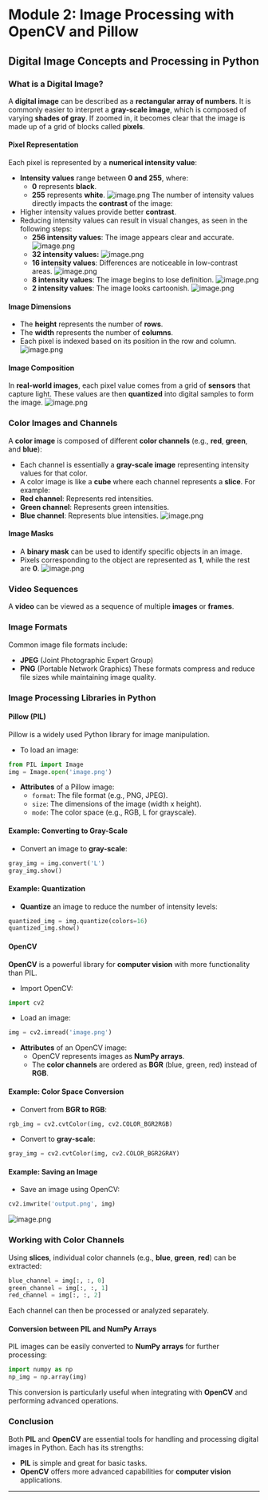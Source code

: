 

# Module 2: Image Processing with OpenCV and Pillow
## Digital Image Concepts and Processing in Python
### What is a Digital Image?
A **digital image** can be described as a **rectangular array of numbers**. It is commonly easier to interpret a **gray-scale image**, which is composed of varying **shades of gray**. If zoomed in, it becomes clear that the image is made up of a grid of blocks called **pixels**.
#### Pixel Representation
Each pixel is represented by a **numerical intensity value**:
- **Intensity values** range between **0 and 255**, where:
	- **0** represents **black**.
	- **255** represents **white**.
![image.png](https://prod-files-secure.s3.us-west-2.amazonaws.com/03e82b26-cccb-4906-bb56-adabcbdc0655/fa1bb4aa-313a-44c2-a7b3-7fa4a8432b08/image.png?X-Amz-Algorithm=AWS4-HMAC-SHA256&X-Amz-Content-Sha256=UNSIGNED-PAYLOAD&X-Amz-Credential=ASIAZI2LB4667H5GD5RJ%2F20250131%2Fus-west-2%2Fs3%2Faws4_request&X-Amz-Date=20250131T111211Z&X-Amz-Expires=3600&X-Amz-Security-Token=IQoJb3JpZ2luX2VjELP%2F%2F%2F%2F%2F%2F%2F%2F%2F%2FwEaCXVzLXdlc3QtMiJGMEQCIHKGySmqPyZAyxWRywxAYRIk%2FvqChMbMizah0QZs9uRFAiB5yrahYc0FVmtzX57U4kkhXjshIuXqxb%2B2q112lVR%2BrCqIBAi8%2F%2F%2F%2F%2F%2F%2F%2F%2F%2F8BEAAaDDYzNzQyMzE4MzgwNSIMFYqbJqAierU3JS%2FlKtwDyg5sgQ45yZaiBZca06xMZYpaVE8riWqzopovxjLYeuRFWcy6cuOBNpl8BCMMgis0iocpcblOBNwmQ%2FojXldobox3fcahy%2BA1nYWpTXTh9BnGNRVeHDz9jmh%2FNsNIjWfJ0hREcgNEhNOTiInddxRuwRp5Av7%2Fc4y5emOa8tAqMyMcCpYRPeuQbjc942UzCMa%2F3qFouAkHDdHcJtvmi7WHLBtwYqijSuFi4F92GM3GEq9tw2i4JbL5F5gvvwixH%2BuaN8pTocYCH8gvrfc7Q4HcWM9AAvRq1ce%2FrBEyoValpBQ3oBdjHsZx%2FLpOi%2FBIv2KUcyuFrDsgZcaBuHtcfdDo47Gx52eEqgjHZtJxOEKoKrHeTCRgWupW3L1HtbKpMVUp77AH1R4xhukeKk69FYPhHKHPIPJZuMWU5kIq92J9rvM1jwygUelcvAfRnmJgLQzduY4%2Bad9OwNmQ0fpDBYAtpIG3Yt9PGyNl8grEHkqCVK%2BqUDxj2ZXWCMQqIuRDalUTs7fxt2V3TTV%2FxeR6bFpygsZh0dxNV9RhT2IL2quk%2BjV%2FTbImyG3bDtoq0Icuyyf6hxi8Kxq4c89rgPzOv5NdwWdHGNnpmEHk4oNFMTWzN6IYXhMoj3Yz3BUP3Cww6dbyvAY6pgEETcvQg7bpP9%2BccYElpKSMAp6y%2BRigH73sVzaTOV%2BadDg59duLUDnfxMrtteVuv0iyC0w2%2FAnnbrXjNuz97mYcNG%2FSTtMwEclTOdWBpeVBR27uOwgUBZV3WHwJYwz9kOcdIIgKYPmkE5pSu7VIL3vK%2BzlC4wZj3jtjV3ofpq0IqlleUfOdTWatBg5%2Fv88ymACrLuCJdFnvhSgkgL5h4EJ2%2FeYm0wx%2F&X-Amz-Signature=869ec293228a79adb1396436a68b9dbbb25865dc9d76441a810a9e394ab13e24&X-Amz-SignedHeaders=host&x-id=GetObject)
The number of intensity values directly impacts the **contrast** of the image:
- Higher intensity values provide better **contrast**.
- Reducing intensity values can result in visual changes, as seen in the following steps:
	- **256 intensity values**: The image appears clear and accurate.
![image.png](https://prod-files-secure.s3.us-west-2.amazonaws.com/03e82b26-cccb-4906-bb56-adabcbdc0655/0de7dfb4-99dc-4b87-8932-5165b3c3b775/image.png?X-Amz-Algorithm=AWS4-HMAC-SHA256&X-Amz-Content-Sha256=UNSIGNED-PAYLOAD&X-Amz-Credential=ASIAZI2LB466USRDP5AH%2F20250131%2Fus-west-2%2Fs3%2Faws4_request&X-Amz-Date=20250131T111211Z&X-Amz-Expires=3600&X-Amz-Security-Token=IQoJb3JpZ2luX2VjELP%2F%2F%2F%2F%2F%2F%2F%2F%2F%2FwEaCXVzLXdlc3QtMiJGMEQCIHxXwYxCH4lRjoTH03drOSey86IPXGgfXdRVcCRsRasvAiBZZ5c7niBgPvxP58779ZKd%2F5gj%2BH3T4%2BDEYLtsUhuQeCqIBAi8%2F%2F%2F%2F%2F%2F%2F%2F%2F%2F8BEAAaDDYzNzQyMzE4MzgwNSIMSoygUOjMrnpt5tVsKtwDIXzQiBtFq1G84V3Q504XdWKTC8RtD4aB7JJYtVOyjx2%2FDiNLX1l%2BzqfX1xOWskL0KQuB1vWpfoVhkWFaQjx6nXye2RbpB77ufH5S1vTxzWto6I84Grgx1DtE6YIG9kTc24WFJF%2BXKj0FwuzOtzclbSMFjOQGS%2BBoAfltS3iAoVjSXedGVUBJ2XIVs9QLcymbO4b2sS5c5uLekwG98F88RB2uYTFb2GPZJF3OqMxn3R8nXbkDCMPOkVsRQuZUy94X2ii0iKVxj14AnRxAZkkt8RMaWZcqGWt3nvLZuqGXOppayYqaQd78XBjFWJALMUtegWl%2FhhCGUUQ%2B6wUZdLwfH7HQVmCf5Eg3CYCqOzdbghUkIUyvNutWieQLKOiwp6OLB0M7Mdt3H9wPzSY%2FwSlTx%2FbyPvj1wQjMgtxzzgO4x0iIysfPZo4Hy95eHQTsVnUwsQf4cdm80G0DUphdvw%2B4omuAvkWa3Frh7h0qBKSPGJwCzb8QL4iKZbzhD2UsRNuYfRQ8sLuW%2F7GRKBBZAzNdyYyInbJd%2FHkHPBwB%2FXCWyE%2BVnh%2BcMM0DG6nWPqQh3YscsTJCpWTOR%2FTc9hBSRxZ3ev12Q04a%2BnUo%2FJQ91hPHnYdJZIwORYH6jYN2mHIwt9byvAY6pgFWcTSVzVpLudSKYRV%2BtUWVgUjc2D7I3kBHuFHHEAtBtj1kt5aZ6HeAoFv%2FJh6Ta0liKNu5Gu5%2FiJvCE4pAg5il8x7UhTDPjUQ%2B4kCD0zhzzV9Y945nYzvgeYuqrbWeyQREsjkgBI7HFx5dckxsfD4Nts%2BwyUG9RR1cgPbgiIDI1CfoO%2Bq%2BPYkSiUOK0rQ96f%2BpLBIxA1ZjxMyCbUExAn5i1iCC%2B8RN&X-Amz-Signature=e6d0ccf249752b2f0082bd3f920ae044b3ea82d7d7977db4ff7ea782a06c08ba&X-Amz-SignedHeaders=host&x-id=GetObject)
	- **32 intensity values:**
![image.png](https://prod-files-secure.s3.us-west-2.amazonaws.com/03e82b26-cccb-4906-bb56-adabcbdc0655/7eb81f08-b190-4c5a-ba2b-2a498a15b2c4/image.png?X-Amz-Algorithm=AWS4-HMAC-SHA256&X-Amz-Content-Sha256=UNSIGNED-PAYLOAD&X-Amz-Credential=ASIAZI2LB466USRDP5AH%2F20250131%2Fus-west-2%2Fs3%2Faws4_request&X-Amz-Date=20250131T111211Z&X-Amz-Expires=3600&X-Amz-Security-Token=IQoJb3JpZ2luX2VjELP%2F%2F%2F%2F%2F%2F%2F%2F%2F%2FwEaCXVzLXdlc3QtMiJGMEQCIHxXwYxCH4lRjoTH03drOSey86IPXGgfXdRVcCRsRasvAiBZZ5c7niBgPvxP58779ZKd%2F5gj%2BH3T4%2BDEYLtsUhuQeCqIBAi8%2F%2F%2F%2F%2F%2F%2F%2F%2F%2F8BEAAaDDYzNzQyMzE4MzgwNSIMSoygUOjMrnpt5tVsKtwDIXzQiBtFq1G84V3Q504XdWKTC8RtD4aB7JJYtVOyjx2%2FDiNLX1l%2BzqfX1xOWskL0KQuB1vWpfoVhkWFaQjx6nXye2RbpB77ufH5S1vTxzWto6I84Grgx1DtE6YIG9kTc24WFJF%2BXKj0FwuzOtzclbSMFjOQGS%2BBoAfltS3iAoVjSXedGVUBJ2XIVs9QLcymbO4b2sS5c5uLekwG98F88RB2uYTFb2GPZJF3OqMxn3R8nXbkDCMPOkVsRQuZUy94X2ii0iKVxj14AnRxAZkkt8RMaWZcqGWt3nvLZuqGXOppayYqaQd78XBjFWJALMUtegWl%2FhhCGUUQ%2B6wUZdLwfH7HQVmCf5Eg3CYCqOzdbghUkIUyvNutWieQLKOiwp6OLB0M7Mdt3H9wPzSY%2FwSlTx%2FbyPvj1wQjMgtxzzgO4x0iIysfPZo4Hy95eHQTsVnUwsQf4cdm80G0DUphdvw%2B4omuAvkWa3Frh7h0qBKSPGJwCzb8QL4iKZbzhD2UsRNuYfRQ8sLuW%2F7GRKBBZAzNdyYyInbJd%2FHkHPBwB%2FXCWyE%2BVnh%2BcMM0DG6nWPqQh3YscsTJCpWTOR%2FTc9hBSRxZ3ev12Q04a%2BnUo%2FJQ91hPHnYdJZIwORYH6jYN2mHIwt9byvAY6pgFWcTSVzVpLudSKYRV%2BtUWVgUjc2D7I3kBHuFHHEAtBtj1kt5aZ6HeAoFv%2FJh6Ta0liKNu5Gu5%2FiJvCE4pAg5il8x7UhTDPjUQ%2B4kCD0zhzzV9Y945nYzvgeYuqrbWeyQREsjkgBI7HFx5dckxsfD4Nts%2BwyUG9RR1cgPbgiIDI1CfoO%2Bq%2BPYkSiUOK0rQ96f%2BpLBIxA1ZjxMyCbUExAn5i1iCC%2B8RN&X-Amz-Signature=b3e0c2d34a665119f7c054bee050b0f50b3fe211cb62293c097cdb9c6250c116&X-Amz-SignedHeaders=host&x-id=GetObject)
	- **16 intensity values**: Differences are noticeable in low-contrast areas.
![image.png](https://prod-files-secure.s3.us-west-2.amazonaws.com/03e82b26-cccb-4906-bb56-adabcbdc0655/6bf56d44-9a14-4b7b-98c2-1f00b8630f0c/image.png?X-Amz-Algorithm=AWS4-HMAC-SHA256&X-Amz-Content-Sha256=UNSIGNED-PAYLOAD&X-Amz-Credential=ASIAZI2LB466USRDP5AH%2F20250131%2Fus-west-2%2Fs3%2Faws4_request&X-Amz-Date=20250131T111211Z&X-Amz-Expires=3600&X-Amz-Security-Token=IQoJb3JpZ2luX2VjELP%2F%2F%2F%2F%2F%2F%2F%2F%2F%2FwEaCXVzLXdlc3QtMiJGMEQCIHxXwYxCH4lRjoTH03drOSey86IPXGgfXdRVcCRsRasvAiBZZ5c7niBgPvxP58779ZKd%2F5gj%2BH3T4%2BDEYLtsUhuQeCqIBAi8%2F%2F%2F%2F%2F%2F%2F%2F%2F%2F8BEAAaDDYzNzQyMzE4MzgwNSIMSoygUOjMrnpt5tVsKtwDIXzQiBtFq1G84V3Q504XdWKTC8RtD4aB7JJYtVOyjx2%2FDiNLX1l%2BzqfX1xOWskL0KQuB1vWpfoVhkWFaQjx6nXye2RbpB77ufH5S1vTxzWto6I84Grgx1DtE6YIG9kTc24WFJF%2BXKj0FwuzOtzclbSMFjOQGS%2BBoAfltS3iAoVjSXedGVUBJ2XIVs9QLcymbO4b2sS5c5uLekwG98F88RB2uYTFb2GPZJF3OqMxn3R8nXbkDCMPOkVsRQuZUy94X2ii0iKVxj14AnRxAZkkt8RMaWZcqGWt3nvLZuqGXOppayYqaQd78XBjFWJALMUtegWl%2FhhCGUUQ%2B6wUZdLwfH7HQVmCf5Eg3CYCqOzdbghUkIUyvNutWieQLKOiwp6OLB0M7Mdt3H9wPzSY%2FwSlTx%2FbyPvj1wQjMgtxzzgO4x0iIysfPZo4Hy95eHQTsVnUwsQf4cdm80G0DUphdvw%2B4omuAvkWa3Frh7h0qBKSPGJwCzb8QL4iKZbzhD2UsRNuYfRQ8sLuW%2F7GRKBBZAzNdyYyInbJd%2FHkHPBwB%2FXCWyE%2BVnh%2BcMM0DG6nWPqQh3YscsTJCpWTOR%2FTc9hBSRxZ3ev12Q04a%2BnUo%2FJQ91hPHnYdJZIwORYH6jYN2mHIwt9byvAY6pgFWcTSVzVpLudSKYRV%2BtUWVgUjc2D7I3kBHuFHHEAtBtj1kt5aZ6HeAoFv%2FJh6Ta0liKNu5Gu5%2FiJvCE4pAg5il8x7UhTDPjUQ%2B4kCD0zhzzV9Y945nYzvgeYuqrbWeyQREsjkgBI7HFx5dckxsfD4Nts%2BwyUG9RR1cgPbgiIDI1CfoO%2Bq%2BPYkSiUOK0rQ96f%2BpLBIxA1ZjxMyCbUExAn5i1iCC%2B8RN&X-Amz-Signature=2fdeca3c55681e4c3d49f5197f83c4436812a6ab48855abab9212225b487de32&X-Amz-SignedHeaders=host&x-id=GetObject)
	- **8 intensity values**: The image begins to lose definition.
![image.png](https://prod-files-secure.s3.us-west-2.amazonaws.com/03e82b26-cccb-4906-bb56-adabcbdc0655/cca05878-ca1a-43e0-8bec-1d146756f9ae/image.png?X-Amz-Algorithm=AWS4-HMAC-SHA256&X-Amz-Content-Sha256=UNSIGNED-PAYLOAD&X-Amz-Credential=ASIAZI2LB466USRDP5AH%2F20250131%2Fus-west-2%2Fs3%2Faws4_request&X-Amz-Date=20250131T111211Z&X-Amz-Expires=3600&X-Amz-Security-Token=IQoJb3JpZ2luX2VjELP%2F%2F%2F%2F%2F%2F%2F%2F%2F%2FwEaCXVzLXdlc3QtMiJGMEQCIHxXwYxCH4lRjoTH03drOSey86IPXGgfXdRVcCRsRasvAiBZZ5c7niBgPvxP58779ZKd%2F5gj%2BH3T4%2BDEYLtsUhuQeCqIBAi8%2F%2F%2F%2F%2F%2F%2F%2F%2F%2F8BEAAaDDYzNzQyMzE4MzgwNSIMSoygUOjMrnpt5tVsKtwDIXzQiBtFq1G84V3Q504XdWKTC8RtD4aB7JJYtVOyjx2%2FDiNLX1l%2BzqfX1xOWskL0KQuB1vWpfoVhkWFaQjx6nXye2RbpB77ufH5S1vTxzWto6I84Grgx1DtE6YIG9kTc24WFJF%2BXKj0FwuzOtzclbSMFjOQGS%2BBoAfltS3iAoVjSXedGVUBJ2XIVs9QLcymbO4b2sS5c5uLekwG98F88RB2uYTFb2GPZJF3OqMxn3R8nXbkDCMPOkVsRQuZUy94X2ii0iKVxj14AnRxAZkkt8RMaWZcqGWt3nvLZuqGXOppayYqaQd78XBjFWJALMUtegWl%2FhhCGUUQ%2B6wUZdLwfH7HQVmCf5Eg3CYCqOzdbghUkIUyvNutWieQLKOiwp6OLB0M7Mdt3H9wPzSY%2FwSlTx%2FbyPvj1wQjMgtxzzgO4x0iIysfPZo4Hy95eHQTsVnUwsQf4cdm80G0DUphdvw%2B4omuAvkWa3Frh7h0qBKSPGJwCzb8QL4iKZbzhD2UsRNuYfRQ8sLuW%2F7GRKBBZAzNdyYyInbJd%2FHkHPBwB%2FXCWyE%2BVnh%2BcMM0DG6nWPqQh3YscsTJCpWTOR%2FTc9hBSRxZ3ev12Q04a%2BnUo%2FJQ91hPHnYdJZIwORYH6jYN2mHIwt9byvAY6pgFWcTSVzVpLudSKYRV%2BtUWVgUjc2D7I3kBHuFHHEAtBtj1kt5aZ6HeAoFv%2FJh6Ta0liKNu5Gu5%2FiJvCE4pAg5il8x7UhTDPjUQ%2B4kCD0zhzzV9Y945nYzvgeYuqrbWeyQREsjkgBI7HFx5dckxsfD4Nts%2BwyUG9RR1cgPbgiIDI1CfoO%2Bq%2BPYkSiUOK0rQ96f%2BpLBIxA1ZjxMyCbUExAn5i1iCC%2B8RN&X-Amz-Signature=3e4b2b7936ad07fce89bfc9efe0df2a5bc2d8d67e83bc42119f4ededb73a84fc&X-Amz-SignedHeaders=host&x-id=GetObject)
	- **2 intensity values**: The image looks cartoonish.
![image.png](https://prod-files-secure.s3.us-west-2.amazonaws.com/03e82b26-cccb-4906-bb56-adabcbdc0655/12da64d7-6b97-44e0-bc2c-52b9c47ce212/image.png?X-Amz-Algorithm=AWS4-HMAC-SHA256&X-Amz-Content-Sha256=UNSIGNED-PAYLOAD&X-Amz-Credential=ASIAZI2LB466USRDP5AH%2F20250131%2Fus-west-2%2Fs3%2Faws4_request&X-Amz-Date=20250131T111211Z&X-Amz-Expires=3600&X-Amz-Security-Token=IQoJb3JpZ2luX2VjELP%2F%2F%2F%2F%2F%2F%2F%2F%2F%2FwEaCXVzLXdlc3QtMiJGMEQCIHxXwYxCH4lRjoTH03drOSey86IPXGgfXdRVcCRsRasvAiBZZ5c7niBgPvxP58779ZKd%2F5gj%2BH3T4%2BDEYLtsUhuQeCqIBAi8%2F%2F%2F%2F%2F%2F%2F%2F%2F%2F8BEAAaDDYzNzQyMzE4MzgwNSIMSoygUOjMrnpt5tVsKtwDIXzQiBtFq1G84V3Q504XdWKTC8RtD4aB7JJYtVOyjx2%2FDiNLX1l%2BzqfX1xOWskL0KQuB1vWpfoVhkWFaQjx6nXye2RbpB77ufH5S1vTxzWto6I84Grgx1DtE6YIG9kTc24WFJF%2BXKj0FwuzOtzclbSMFjOQGS%2BBoAfltS3iAoVjSXedGVUBJ2XIVs9QLcymbO4b2sS5c5uLekwG98F88RB2uYTFb2GPZJF3OqMxn3R8nXbkDCMPOkVsRQuZUy94X2ii0iKVxj14AnRxAZkkt8RMaWZcqGWt3nvLZuqGXOppayYqaQd78XBjFWJALMUtegWl%2FhhCGUUQ%2B6wUZdLwfH7HQVmCf5Eg3CYCqOzdbghUkIUyvNutWieQLKOiwp6OLB0M7Mdt3H9wPzSY%2FwSlTx%2FbyPvj1wQjMgtxzzgO4x0iIysfPZo4Hy95eHQTsVnUwsQf4cdm80G0DUphdvw%2B4omuAvkWa3Frh7h0qBKSPGJwCzb8QL4iKZbzhD2UsRNuYfRQ8sLuW%2F7GRKBBZAzNdyYyInbJd%2FHkHPBwB%2FXCWyE%2BVnh%2BcMM0DG6nWPqQh3YscsTJCpWTOR%2FTc9hBSRxZ3ev12Q04a%2BnUo%2FJQ91hPHnYdJZIwORYH6jYN2mHIwt9byvAY6pgFWcTSVzVpLudSKYRV%2BtUWVgUjc2D7I3kBHuFHHEAtBtj1kt5aZ6HeAoFv%2FJh6Ta0liKNu5Gu5%2FiJvCE4pAg5il8x7UhTDPjUQ%2B4kCD0zhzzV9Y945nYzvgeYuqrbWeyQREsjkgBI7HFx5dckxsfD4Nts%2BwyUG9RR1cgPbgiIDI1CfoO%2Bq%2BPYkSiUOK0rQ96f%2BpLBIxA1ZjxMyCbUExAn5i1iCC%2B8RN&X-Amz-Signature=a9febc84525577b26f1d34688b16a6b2b38aae3b4063c9f38bef992df525f21b&X-Amz-SignedHeaders=host&x-id=GetObject)
#### Image Dimensions
- The **height** represents the number of **rows**.
- The **width** represents the number of **columns**.
- Each pixel is indexed based on its position in the row and column.
![image.png](https://prod-files-secure.s3.us-west-2.amazonaws.com/03e82b26-cccb-4906-bb56-adabcbdc0655/ff056335-e79e-4491-b508-30cd45b6c194/image.png?X-Amz-Algorithm=AWS4-HMAC-SHA256&X-Amz-Content-Sha256=UNSIGNED-PAYLOAD&X-Amz-Credential=ASIAZI2LB4667H5GD5RJ%2F20250131%2Fus-west-2%2Fs3%2Faws4_request&X-Amz-Date=20250131T111211Z&X-Amz-Expires=3600&X-Amz-Security-Token=IQoJb3JpZ2luX2VjELP%2F%2F%2F%2F%2F%2F%2F%2F%2F%2FwEaCXVzLXdlc3QtMiJGMEQCIHKGySmqPyZAyxWRywxAYRIk%2FvqChMbMizah0QZs9uRFAiB5yrahYc0FVmtzX57U4kkhXjshIuXqxb%2B2q112lVR%2BrCqIBAi8%2F%2F%2F%2F%2F%2F%2F%2F%2F%2F8BEAAaDDYzNzQyMzE4MzgwNSIMFYqbJqAierU3JS%2FlKtwDyg5sgQ45yZaiBZca06xMZYpaVE8riWqzopovxjLYeuRFWcy6cuOBNpl8BCMMgis0iocpcblOBNwmQ%2FojXldobox3fcahy%2BA1nYWpTXTh9BnGNRVeHDz9jmh%2FNsNIjWfJ0hREcgNEhNOTiInddxRuwRp5Av7%2Fc4y5emOa8tAqMyMcCpYRPeuQbjc942UzCMa%2F3qFouAkHDdHcJtvmi7WHLBtwYqijSuFi4F92GM3GEq9tw2i4JbL5F5gvvwixH%2BuaN8pTocYCH8gvrfc7Q4HcWM9AAvRq1ce%2FrBEyoValpBQ3oBdjHsZx%2FLpOi%2FBIv2KUcyuFrDsgZcaBuHtcfdDo47Gx52eEqgjHZtJxOEKoKrHeTCRgWupW3L1HtbKpMVUp77AH1R4xhukeKk69FYPhHKHPIPJZuMWU5kIq92J9rvM1jwygUelcvAfRnmJgLQzduY4%2Bad9OwNmQ0fpDBYAtpIG3Yt9PGyNl8grEHkqCVK%2BqUDxj2ZXWCMQqIuRDalUTs7fxt2V3TTV%2FxeR6bFpygsZh0dxNV9RhT2IL2quk%2BjV%2FTbImyG3bDtoq0Icuyyf6hxi8Kxq4c89rgPzOv5NdwWdHGNnpmEHk4oNFMTWzN6IYXhMoj3Yz3BUP3Cww6dbyvAY6pgEETcvQg7bpP9%2BccYElpKSMAp6y%2BRigH73sVzaTOV%2BadDg59duLUDnfxMrtteVuv0iyC0w2%2FAnnbrXjNuz97mYcNG%2FSTtMwEclTOdWBpeVBR27uOwgUBZV3WHwJYwz9kOcdIIgKYPmkE5pSu7VIL3vK%2BzlC4wZj3jtjV3ofpq0IqlleUfOdTWatBg5%2Fv88ymACrLuCJdFnvhSgkgL5h4EJ2%2FeYm0wx%2F&X-Amz-Signature=7196832e5e9876b0206516818251657cffdb675701ff619e27134726ebfd14ca&X-Amz-SignedHeaders=host&x-id=GetObject)
#### Image Composition
In **real-world images**, each pixel value comes from a grid of **sensors** that capture light. These values are then **quantized** into digital samples to form the image.
![image.png](https://prod-files-secure.s3.us-west-2.amazonaws.com/03e82b26-cccb-4906-bb56-adabcbdc0655/0c721ea0-409b-4d32-b630-a00d6f170d18/image.png?X-Amz-Algorithm=AWS4-HMAC-SHA256&X-Amz-Content-Sha256=UNSIGNED-PAYLOAD&X-Amz-Credential=ASIAZI2LB4667H5GD5RJ%2F20250131%2Fus-west-2%2Fs3%2Faws4_request&X-Amz-Date=20250131T111211Z&X-Amz-Expires=3600&X-Amz-Security-Token=IQoJb3JpZ2luX2VjELP%2F%2F%2F%2F%2F%2F%2F%2F%2F%2FwEaCXVzLXdlc3QtMiJGMEQCIHKGySmqPyZAyxWRywxAYRIk%2FvqChMbMizah0QZs9uRFAiB5yrahYc0FVmtzX57U4kkhXjshIuXqxb%2B2q112lVR%2BrCqIBAi8%2F%2F%2F%2F%2F%2F%2F%2F%2F%2F8BEAAaDDYzNzQyMzE4MzgwNSIMFYqbJqAierU3JS%2FlKtwDyg5sgQ45yZaiBZca06xMZYpaVE8riWqzopovxjLYeuRFWcy6cuOBNpl8BCMMgis0iocpcblOBNwmQ%2FojXldobox3fcahy%2BA1nYWpTXTh9BnGNRVeHDz9jmh%2FNsNIjWfJ0hREcgNEhNOTiInddxRuwRp5Av7%2Fc4y5emOa8tAqMyMcCpYRPeuQbjc942UzCMa%2F3qFouAkHDdHcJtvmi7WHLBtwYqijSuFi4F92GM3GEq9tw2i4JbL5F5gvvwixH%2BuaN8pTocYCH8gvrfc7Q4HcWM9AAvRq1ce%2FrBEyoValpBQ3oBdjHsZx%2FLpOi%2FBIv2KUcyuFrDsgZcaBuHtcfdDo47Gx52eEqgjHZtJxOEKoKrHeTCRgWupW3L1HtbKpMVUp77AH1R4xhukeKk69FYPhHKHPIPJZuMWU5kIq92J9rvM1jwygUelcvAfRnmJgLQzduY4%2Bad9OwNmQ0fpDBYAtpIG3Yt9PGyNl8grEHkqCVK%2BqUDxj2ZXWCMQqIuRDalUTs7fxt2V3TTV%2FxeR6bFpygsZh0dxNV9RhT2IL2quk%2BjV%2FTbImyG3bDtoq0Icuyyf6hxi8Kxq4c89rgPzOv5NdwWdHGNnpmEHk4oNFMTWzN6IYXhMoj3Yz3BUP3Cww6dbyvAY6pgEETcvQg7bpP9%2BccYElpKSMAp6y%2BRigH73sVzaTOV%2BadDg59duLUDnfxMrtteVuv0iyC0w2%2FAnnbrXjNuz97mYcNG%2FSTtMwEclTOdWBpeVBR27uOwgUBZV3WHwJYwz9kOcdIIgKYPmkE5pSu7VIL3vK%2BzlC4wZj3jtjV3ofpq0IqlleUfOdTWatBg5%2Fv88ymACrLuCJdFnvhSgkgL5h4EJ2%2FeYm0wx%2F&X-Amz-Signature=1429399eeb2398fedbfe06882d96669eeb3c3e0dc57d1788c24241fbaa835268&X-Amz-SignedHeaders=host&x-id=GetObject)
### Color Images and Channels
A **color image** is composed of different **color channels** (e.g., **red**, **green**, and **blue**):
- Each channel is essentially a **gray-scale image** representing intensity values for that color.
- A color image is like a **cube** where each channel represents a **slice**.
For example:
- **Red channel**: Represents red intensities.
- **Green channel**: Represents green intensities.
- **Blue channel**: Represents blue intensities.
![image.png](https://prod-files-secure.s3.us-west-2.amazonaws.com/03e82b26-cccb-4906-bb56-adabcbdc0655/c0cc17c9-842f-413f-82e8-f3f44278cf74/image.png?X-Amz-Algorithm=AWS4-HMAC-SHA256&X-Amz-Content-Sha256=UNSIGNED-PAYLOAD&X-Amz-Credential=ASIAZI2LB4667H5GD5RJ%2F20250131%2Fus-west-2%2Fs3%2Faws4_request&X-Amz-Date=20250131T111211Z&X-Amz-Expires=3600&X-Amz-Security-Token=IQoJb3JpZ2luX2VjELP%2F%2F%2F%2F%2F%2F%2F%2F%2F%2FwEaCXVzLXdlc3QtMiJGMEQCIHKGySmqPyZAyxWRywxAYRIk%2FvqChMbMizah0QZs9uRFAiB5yrahYc0FVmtzX57U4kkhXjshIuXqxb%2B2q112lVR%2BrCqIBAi8%2F%2F%2F%2F%2F%2F%2F%2F%2F%2F8BEAAaDDYzNzQyMzE4MzgwNSIMFYqbJqAierU3JS%2FlKtwDyg5sgQ45yZaiBZca06xMZYpaVE8riWqzopovxjLYeuRFWcy6cuOBNpl8BCMMgis0iocpcblOBNwmQ%2FojXldobox3fcahy%2BA1nYWpTXTh9BnGNRVeHDz9jmh%2FNsNIjWfJ0hREcgNEhNOTiInddxRuwRp5Av7%2Fc4y5emOa8tAqMyMcCpYRPeuQbjc942UzCMa%2F3qFouAkHDdHcJtvmi7WHLBtwYqijSuFi4F92GM3GEq9tw2i4JbL5F5gvvwixH%2BuaN8pTocYCH8gvrfc7Q4HcWM9AAvRq1ce%2FrBEyoValpBQ3oBdjHsZx%2FLpOi%2FBIv2KUcyuFrDsgZcaBuHtcfdDo47Gx52eEqgjHZtJxOEKoKrHeTCRgWupW3L1HtbKpMVUp77AH1R4xhukeKk69FYPhHKHPIPJZuMWU5kIq92J9rvM1jwygUelcvAfRnmJgLQzduY4%2Bad9OwNmQ0fpDBYAtpIG3Yt9PGyNl8grEHkqCVK%2BqUDxj2ZXWCMQqIuRDalUTs7fxt2V3TTV%2FxeR6bFpygsZh0dxNV9RhT2IL2quk%2BjV%2FTbImyG3bDtoq0Icuyyf6hxi8Kxq4c89rgPzOv5NdwWdHGNnpmEHk4oNFMTWzN6IYXhMoj3Yz3BUP3Cww6dbyvAY6pgEETcvQg7bpP9%2BccYElpKSMAp6y%2BRigH73sVzaTOV%2BadDg59duLUDnfxMrtteVuv0iyC0w2%2FAnnbrXjNuz97mYcNG%2FSTtMwEclTOdWBpeVBR27uOwgUBZV3WHwJYwz9kOcdIIgKYPmkE5pSu7VIL3vK%2BzlC4wZj3jtjV3ofpq0IqlleUfOdTWatBg5%2Fv88ymACrLuCJdFnvhSgkgL5h4EJ2%2FeYm0wx%2F&X-Amz-Signature=e5870fa61eedfe545a909b711e39c2cb068b72ec903ab1b7253f20f11928769d&X-Amz-SignedHeaders=host&x-id=GetObject)
#### Image Masks
- A **binary mask** can be used to identify specific objects in an image.
- Pixels corresponding to the object are represented as **1**, while the rest are **0**.
![image.png](https://prod-files-secure.s3.us-west-2.amazonaws.com/03e82b26-cccb-4906-bb56-adabcbdc0655/667eab4d-d19d-4618-81d0-663b6beb002c/image.png?X-Amz-Algorithm=AWS4-HMAC-SHA256&X-Amz-Content-Sha256=UNSIGNED-PAYLOAD&X-Amz-Credential=ASIAZI2LB4667H5GD5RJ%2F20250131%2Fus-west-2%2Fs3%2Faws4_request&X-Amz-Date=20250131T111211Z&X-Amz-Expires=3600&X-Amz-Security-Token=IQoJb3JpZ2luX2VjELP%2F%2F%2F%2F%2F%2F%2F%2F%2F%2FwEaCXVzLXdlc3QtMiJGMEQCIHKGySmqPyZAyxWRywxAYRIk%2FvqChMbMizah0QZs9uRFAiB5yrahYc0FVmtzX57U4kkhXjshIuXqxb%2B2q112lVR%2BrCqIBAi8%2F%2F%2F%2F%2F%2F%2F%2F%2F%2F8BEAAaDDYzNzQyMzE4MzgwNSIMFYqbJqAierU3JS%2FlKtwDyg5sgQ45yZaiBZca06xMZYpaVE8riWqzopovxjLYeuRFWcy6cuOBNpl8BCMMgis0iocpcblOBNwmQ%2FojXldobox3fcahy%2BA1nYWpTXTh9BnGNRVeHDz9jmh%2FNsNIjWfJ0hREcgNEhNOTiInddxRuwRp5Av7%2Fc4y5emOa8tAqMyMcCpYRPeuQbjc942UzCMa%2F3qFouAkHDdHcJtvmi7WHLBtwYqijSuFi4F92GM3GEq9tw2i4JbL5F5gvvwixH%2BuaN8pTocYCH8gvrfc7Q4HcWM9AAvRq1ce%2FrBEyoValpBQ3oBdjHsZx%2FLpOi%2FBIv2KUcyuFrDsgZcaBuHtcfdDo47Gx52eEqgjHZtJxOEKoKrHeTCRgWupW3L1HtbKpMVUp77AH1R4xhukeKk69FYPhHKHPIPJZuMWU5kIq92J9rvM1jwygUelcvAfRnmJgLQzduY4%2Bad9OwNmQ0fpDBYAtpIG3Yt9PGyNl8grEHkqCVK%2BqUDxj2ZXWCMQqIuRDalUTs7fxt2V3TTV%2FxeR6bFpygsZh0dxNV9RhT2IL2quk%2BjV%2FTbImyG3bDtoq0Icuyyf6hxi8Kxq4c89rgPzOv5NdwWdHGNnpmEHk4oNFMTWzN6IYXhMoj3Yz3BUP3Cww6dbyvAY6pgEETcvQg7bpP9%2BccYElpKSMAp6y%2BRigH73sVzaTOV%2BadDg59duLUDnfxMrtteVuv0iyC0w2%2FAnnbrXjNuz97mYcNG%2FSTtMwEclTOdWBpeVBR27uOwgUBZV3WHwJYwz9kOcdIIgKYPmkE5pSu7VIL3vK%2BzlC4wZj3jtjV3ofpq0IqlleUfOdTWatBg5%2Fv88ymACrLuCJdFnvhSgkgL5h4EJ2%2FeYm0wx%2F&X-Amz-Signature=1ba0677335b3009b653ff523d2f2f502b41d3ffce8988f1a8dd5e276597195be&X-Amz-SignedHeaders=host&x-id=GetObject)
### Video Sequences
A **video** can be viewed as a sequence of multiple **images** or **frames**.
### Image Formats
Common image file formats include:
- **JPEG** (Joint Photographic Expert Group)
- **PNG** (Portable Network Graphics)
These formats compress and reduce file sizes while maintaining image quality.
### Image Processing Libraries in Python
#### Pillow (PIL)
Pillow is a widely used Python library for image manipulation.
- To load an image:
```python
from PIL import Image
img = Image.open('image.png')
```
- **Attributes** of a Pillow image:
	- `format`: The file format (e.g., PNG, JPEG).
	- `size`: The dimensions of the image (width x height).
	- `mode`: The color space (e.g., RGB, L for grayscale).
#### Example: Converting to Gray-Scale
- Convert an image to **gray-scale**:
```python
gray_img = img.convert('L')
gray_img.show()
```
#### Example: Quantization
- **Quantize** an image to reduce the number of intensity levels:
```python
quantized_img = img.quantize(colors=16)
quantized_img.show()
```
#### OpenCV
**OpenCV** is a powerful library for **computer vision** with more functionality than PIL.
- Import OpenCV:
```python
import cv2
```
- Load an image:
```python
img = cv2.imread('image.png')
```
- **Attributes** of an OpenCV image:
	- OpenCV represents images as **NumPy arrays**.
	- The **color channels** are ordered as **BGR** (blue, green, red) instead of **RGB**.
#### Example: Color Space Conversion
- Convert from **BGR to RGB**:
```python
rgb_img = cv2.cvtColor(img, cv2.COLOR_BGR2RGB)
```
- Convert to **gray-scale**:
```python
gray_img = cv2.cvtColor(img, cv2.COLOR_BGR2GRAY)
```
#### Example: Saving an Image
- Save an image using OpenCV:
```python
cv2.imwrite('output.png', img)
```
![image.png](https://prod-files-secure.s3.us-west-2.amazonaws.com/03e82b26-cccb-4906-bb56-adabcbdc0655/25fcc977-54ea-484c-997e-9b6bd016f347/image.png?X-Amz-Algorithm=AWS4-HMAC-SHA256&X-Amz-Content-Sha256=UNSIGNED-PAYLOAD&X-Amz-Credential=ASIAZI2LB4667H5GD5RJ%2F20250131%2Fus-west-2%2Fs3%2Faws4_request&X-Amz-Date=20250131T111211Z&X-Amz-Expires=3600&X-Amz-Security-Token=IQoJb3JpZ2luX2VjELP%2F%2F%2F%2F%2F%2F%2F%2F%2F%2FwEaCXVzLXdlc3QtMiJGMEQCIHKGySmqPyZAyxWRywxAYRIk%2FvqChMbMizah0QZs9uRFAiB5yrahYc0FVmtzX57U4kkhXjshIuXqxb%2B2q112lVR%2BrCqIBAi8%2F%2F%2F%2F%2F%2F%2F%2F%2F%2F8BEAAaDDYzNzQyMzE4MzgwNSIMFYqbJqAierU3JS%2FlKtwDyg5sgQ45yZaiBZca06xMZYpaVE8riWqzopovxjLYeuRFWcy6cuOBNpl8BCMMgis0iocpcblOBNwmQ%2FojXldobox3fcahy%2BA1nYWpTXTh9BnGNRVeHDz9jmh%2FNsNIjWfJ0hREcgNEhNOTiInddxRuwRp5Av7%2Fc4y5emOa8tAqMyMcCpYRPeuQbjc942UzCMa%2F3qFouAkHDdHcJtvmi7WHLBtwYqijSuFi4F92GM3GEq9tw2i4JbL5F5gvvwixH%2BuaN8pTocYCH8gvrfc7Q4HcWM9AAvRq1ce%2FrBEyoValpBQ3oBdjHsZx%2FLpOi%2FBIv2KUcyuFrDsgZcaBuHtcfdDo47Gx52eEqgjHZtJxOEKoKrHeTCRgWupW3L1HtbKpMVUp77AH1R4xhukeKk69FYPhHKHPIPJZuMWU5kIq92J9rvM1jwygUelcvAfRnmJgLQzduY4%2Bad9OwNmQ0fpDBYAtpIG3Yt9PGyNl8grEHkqCVK%2BqUDxj2ZXWCMQqIuRDalUTs7fxt2V3TTV%2FxeR6bFpygsZh0dxNV9RhT2IL2quk%2BjV%2FTbImyG3bDtoq0Icuyyf6hxi8Kxq4c89rgPzOv5NdwWdHGNnpmEHk4oNFMTWzN6IYXhMoj3Yz3BUP3Cww6dbyvAY6pgEETcvQg7bpP9%2BccYElpKSMAp6y%2BRigH73sVzaTOV%2BadDg59duLUDnfxMrtteVuv0iyC0w2%2FAnnbrXjNuz97mYcNG%2FSTtMwEclTOdWBpeVBR27uOwgUBZV3WHwJYwz9kOcdIIgKYPmkE5pSu7VIL3vK%2BzlC4wZj3jtjV3ofpq0IqlleUfOdTWatBg5%2Fv88ymACrLuCJdFnvhSgkgL5h4EJ2%2FeYm0wx%2F&X-Amz-Signature=5d74b20b822fb1aad4284d5d6397814619d23aa2e6fdad3d74695ee8fd109c16&X-Amz-SignedHeaders=host&x-id=GetObject)
### Working with Color Channels
Using **slices**, individual color channels (e.g., **blue**, **green**, **red**) can be extracted:
```python
blue_channel = img[:, :, 0]
green_channel = img[:, :, 1]
red_channel = img[:, :, 2]
```
Each channel can then be processed or analyzed separately.
#### Conversion between PIL and NumPy Arrays
PIL images can be easily converted to **NumPy arrays** for further processing:
```python
import numpy as np
np_img = np.array(img)
```
This conversion is particularly useful when integrating with **OpenCV** and performing advanced operations.
### Conclusion
Both **PIL** and **OpenCV** are essential tools for handling and processing digital images in Python. Each has its strengths:
- **PIL** is simple and great for basic tasks.
- **OpenCV** offers more advanced capabilities for **computer vision** applications.
___


